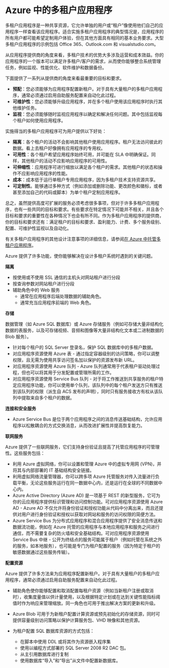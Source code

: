 <properties
	pageTitle="多租户网站模式 | Microsoft Azure"
	description="查找介绍如何在 Azure 中实现多租户网站的体系结构概述和设计模式。"
	services=""
	documentationCenter=".net"
	authors="wadepickett" 
	manager="wpickett"
	editor=""/>

<tags
	ms.service="active-directory"
	ms.date="06/05/2015"
	wacn.date="10/3/2015"/>

# Azure 中的多租户应用程序

多租户应用程序是一种共享资源，它允许单独的用户或“租户”像使用他们自己的应用程序一样查看该应用程序。适合实施多租户应用程序的典型情况是，应用程序的所有用户都可能希望定制用户体验，但在其他方面具有相同的基本业务要求。大型多租户应用程序的示例包括 Office 365、Outlook.com 和 visualstudio.com。

从应用程序提供商的角度来看，多租户技术的优势大多涉及运营和成本效益。你的应用程序的一个版本可以满足许多租户/客户的需求，从而使你能够整合系统管理任务，例如监视、性能优化、软件维护和数据备份。

下面提供了一系列从提供商的角度来看最重要的目标和要求。

- **预配**：您必须能够为应用程序配置新租户。对于具有大量租户的多租户应用程序，通常必须通过启用自助服务配置来自动化此过程。
- **可维护性**：您必须能够升级应用程序，并在多个租户使用该应用程序时执行其他维护任务。
- **监视**：您必须能够随时监视应用程序以确定和解决任何问题。其中包括监视每个租户如何使用应用程序。

实施得当的多租户应用程序可为用户提供以下好处：

- **隔离**：各个租户的活动不会影响其他租户使用应用程序。租户无法访问彼此的数据。看上去租户好像拥有应用程序的专用权。
- **可用性**：各个租户希望应用程序始终可用，并可能在 SLA 中明确保证。同样，其他租户的活动不应影响应用程序的可用性。
- **可伸缩性**：应用程序可进行缩放以满足各个租户的需求。其他租户的状态和操作不应影响应用程序的性能。
- **成本**：成本低于运行单租户专用应用程序，因为多租户技术支持资源共享。
- **可定制性**。能够通过多种方式（例如添加或删除功能、更改颜色和徽标，或者甚至添加自己的代码或脚本）为单个租户定制应用程序。

总之，虽然提供高度可扩展的服务必须考虑很多事项，但对于许多多租户应用程序，也有一些共同的目标和要求。有些要求在特定情况下可能并不相关，并且各个目标和要求的重要性在各种情况下也会有所不同。作为多租户应用程序的提供商，你的目标和要求还有：满足租户的目标和要求、盈利能力、计费、多个服务级别、配置、可维护性监视以及自动化。

有关多租户应用程序的其他设计注意事项的详细信息，请参阅[在 Azure 中托管多租户应用程序][]。

Azure 提供了许多功能，使你能够解决在设计多租户系统时遇到的关键问题。

**隔离**

- 按使用或不使用 SSL 通信的主机头对网站租户进行分段
- 按查询参数对网站租户进行分段
- 辅助角色中的 Web 服务
	- 通常在应用程序后端处理数据的辅助角色。
	- 通常充当应用程序前端的 Web 角色。

**存储**

数据管理（如 Azure SQL 数据库）或 Azure 存储服务（例如可存储大量非结构化数据的表服务，以及可存储视频、音频和图像等大量非结构化文本或二进制数据的 Blob 服务）。

- 针对每个租户的 SQL Server 登录名，保护 SQL 数据库中的多租户数据。
- 对应用程序资源使用 Azure 表 - 通过指定容器级别的访问策略，你可以调整权限，且无需为使用共享访问签名加以保护的资源发布新 URL。
- 对应用程序资源使用 Azure 队列 - Azure 队列通常用于代表租户驱动处理过程，但也可以将其用于分发配置或管理所需的工作。
- 对应用程序资源使用 Service Bus 队列 - 对于将工作推送到共享服务的租户特定应用程序功能，你可以使用单个队列，该队列中的每个租户发送方只有推送到该队列的权限（派生自 ACS 发布的声明），同时只有服务接收方有权从该队列中提取来自多个租户的数据。


**连接和安全服务**

- Azure Service Bus 是位于两个应用程序之间的消息传送基础结构，允许应用程序以松散耦合的方式交换消息，从而改进扩展性并提高恢复能力。

**联网服务**

Azure 提供了一些联网服务，它们支持身份验证且提高了托管应用程序的可管理性。这些服务包括：

- 利用 Azure 虚拟网络，你可以设置和管理 Azure 中的虚拟专用网 (VPN)，并将其与内部部署的 IT 基础结构安全链接。
- 利用虚拟网络流量管理器，你可以跨多项 Azure 托管服务对传入流量进行负载平衡，无论这些服务运行在同一数据中心内，还是运行在全球的不同数据中心内。
- Azure Active Directory (Azure AD) 是一项基于 REST 的新型服务，它可为你的云应用程序提供标识管理和访问控制功能。可对应用程序资源使用 Azure AD - Azure AD 不仅允许将身份验证和授权功能从代码中分离出来，而且还提供对用户进行身份验证和授权以获取对网站和服务的访问权限的简便方法。
- Azure Service Bus 为分布式应用程序和混合应用程序提供了安全消息传送和数据流功能，例如在 Azure 托管的应用程序与本地应用程序和服务之间进行通信，而不需要复杂的防火墙和安全基础结构。可对应用程序资源使用 Service Bus 中继 - 公开为终结点的服务可能属于租户（例如托管在系统之外的服务，如本地服务），也可能是专门为租户配置的服务（因为特定于租户的敏感数据通过这些服务传输）。



**配置资源**

Azure 提供了许多方法来为应用程序配置新租户。对于具有大量租户的多租户应用程序，通常必须通过启用自助服务配置来自动化此过程。

- 辅助角色使你能够配置和取消配置每租户资源（例如当新租户注册或取消时），收集度量值以供计量使用，以及根据特定计划或在达到关键性能指标阈值时作为响应来管理缩放。同一角色也可用于推出解决方案的更新和升级。
- Azure Blob 可用于为新租户配置计算资源或预先初始化的存储资源，同时可提供容量级别访问策略以保护计算服务包、VHD 映像和其他资源。
- 为租户配置 SQL 数据库资源的方式包括：

	- 	在脚本中使用 DDL 或将其作为资源嵌入程序集
	- 	使用以编程方式部署的 SQL Server 2008 R2 DAC 包。
	- 	从主引用数据库进行复制
	- 	使用数据库“导入”和“导出”从文件中配置新数据库。



<!--links-->

[在 Azure 中托管多租户应用程序]: http://msdn.microsoft.com/zh-cn/library/hh534480.aspx
[Designing Multitenant Applications on Azure]: http://msdn.microsoft.com/zh-cn/library/windowsazure/hh689716

<!---HONumber=71-->